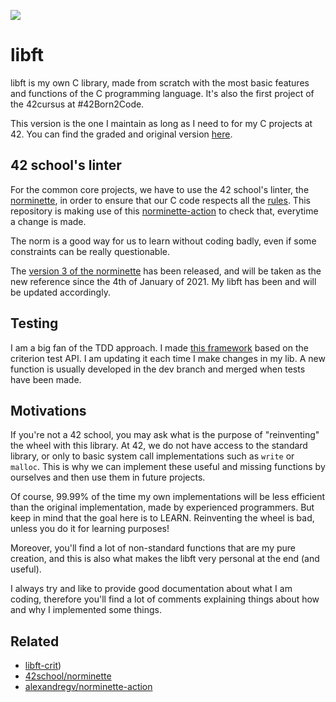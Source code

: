 ![](https://i.imgur.com/zXfESsW.png)
# libft

libft is my own C library,  made from scratch with the most basic features and functions of the C programming language. It's also the first project of the 42cursus at #42Born2Code.

This version is the one I maintain as long as I need to for my C projects at 42. You can find the graded and original version [here]().

## 42 school's linter

For the common core projects, we have to use the 42 school's linter, the [norminette](https://github.com/42School/norminette),
in order to ensure that our C code respects all the [rules](https://github.com/42School/norminette/blob/master/pdf/en.norm.pdf).
This repository is making use of this [norminette-action](https://github.com/alexandregv/norminette-action) to check that, everytime a change is made.

The norm is a good way for us to learn without coding badly, even if some constraints can be really questionable.

The [version 3 of the norminette](https://github.com/42School/norminette) has been released, and will be taken as the new reference since the 4th of January of 2021. My libft has been and will be updated accordingly.

## Testing
I am a big fan of the TDD approach. I made [this framework](https://github.com/abrabant-42/libft-crit) based on the criterion test API. I am updating it each time I make changes in my lib. A new function is usually developed in the dev branch and merged when tests have been made.

## Motivations
If you're not a 42 school, you may ask what is the purpose of "reinventing" the wheel with this library. At 42, we do not have
access to the standard library, or only to basic system call implementations such as `write` or `malloc`. This is why we can implement these useful and missing functions by ourselves and then use them in future projects. 

Of course, 99.99% of the time my own implementations will be less efficient than the original implementation, made by experienced programmers. But keep in mind that the goal here is to LEARN. Reinventing the wheel is bad, unless you do it for learning purposes!

Moreover, you'll find a lot of non-standard functions that are my pure creation, and this is also what makes the libft very personal at the end (and useful).

I always try and like to provide good documentation about what I am coding, therefore you'll find a lot of comments explaining things about how and why I implemented some things.

## Related

- [libft-crit](https://github.com/abrabant-42/libft-crit))
- [42school/norminette](https://github.com/42School/norminette)
- [alexandregv/norminette-action](https://github.com/alexandregv/norminette-action)
